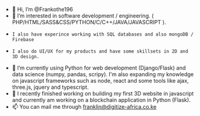 - 👋  Hi, I’m @Frankothe196
- 👀  I’m interested in software development / engineering. ( PHP/HTML/SASS&CSS/PYTHON/C/C++/JAVA/JAVASCRIPT ). 
-     I also have experince working with SQL databases and also mongoDB / Firebase 
-     I also do UI/UX for my products and have some skillsets in 2D and 3D design.
- 🌱  I’m currently using Python for web development (Django/Flask) and data science (numpy, pandas, scripy). 
      I'm also expanding my knowledge on javascript frameworks such as node, react and some tools like ajax, three.js, jquery and typescript.
- 💞️  I recently finished working on building my first 3D website in javascript and currently am working on a blockchain application in Python (Flask).
- 📫  You can mail me through franklin@digitize-africa.co.ke

<!---
Frankothe196/Frankothe196 is a ✨ special ✨ repository because its `README.md` (this file) appears on your GitHub profile.
You can click the Preview link to take a look at your changes.
--->
